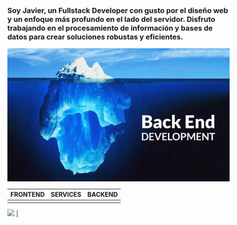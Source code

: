 ### Soy Javier, un Fullstack Developer con gusto por el diseño web y un enfoque más profundo en el lado del servidor. Disfruto trabajando en el procesamiento de información y bases de datos para crear soluciones robustas y eficientes.
![HEADER BACKGOUND](./assets/images/header__bg.jpeg)

| FRONTEND | SERVICES | BACKEND |
| :---: | :---: | :---: |
|<div display="flex">
<img src="https://skillicons.dev/icons?i=html,css,bootstrap,js,react&perline=20" />
</div>|

<!--
**JavierRocha92/JavierRocha92** is a ✨ _special_ ✨ repository because its `README.md` (this file) appears on your GitHub profile.

Here are some ideas to get you started:

- 🔭 I’m currently working on ...
- 🌱 I’m currently learning ...
- 👯 I’m looking to collaborate on ...
- 🤔 I’m looking for help with ...
- 💬 Ask me about ...
- 📫 How to reach me: ...
- 😄 Pronouns: ...
- ⚡ Fun fact: ...
-->
